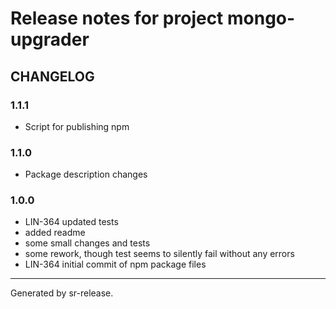 # Release notes for project mongo-upgrader


CHANGELOG
---------

### 1.1.1

* Script for publishing npm


### 1.1.0

* Package description changes


### 1.0.0

* LIN-364 updated tests
* added readme
* some small changes and tests
* some rework, though test seems to silently fail without any errors
* LIN-364 initial commit of npm package files


________

Generated by sr-release. 
